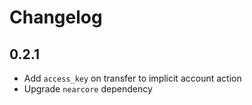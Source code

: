 # Changelog

## 0.2.1

* Add `access_key` on transfer to implicit account action
* Upgrade `nearcore` dependency 
